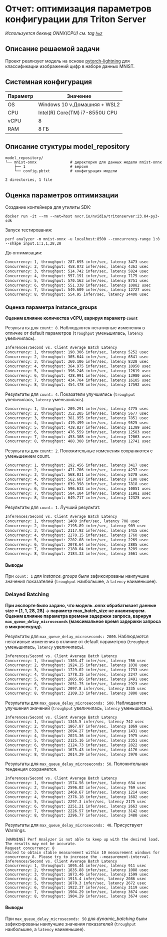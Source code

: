 # Отчет: оптимизация параметров конфигурации для Triton Server
_Используется бекенд ONNX(CPU) см. tag [`hw2`](https://github.com/KamillaZyal/MLOps-HW/tree/hw2)_

## Описание решаемой задачи

Проект реализует модель на основе [pytorch-lightning](https://lightning.ai/) для классификации изображений цифр в наборе данных MNIST.

## Cистемная конфигурация

|Параметр|Значение|
|-|-|
OS | Windows 10 v.Домашняя + WSL2
CPU | Intel(R) Core(TM) i7-8550U CPU
vCPU | 8
RAM | 8 ГБ

## Описание стуктуры model_repository

```
model_repository/
└── mnist-onnx               # директория для данных модели mnist-onnx
    ├── 1                    # версия
    └── config.pbtxt         # конфигурация модели

2 directories, 1 file
```

## Оценка параметров оптимизации
Создание контейнера для утилиты SDK:

```
docker run -it --rm --net=host nvcr.io/nvidia/tritonserver:23.04-py3-sdk
```
Запуск тестирования:

```
perf_analyzer -m mnist-onnx -u localhost:8500 --concurrency-range 1:8 --shape input.1:1,1,28,28
```

До оптимизации:

```bash
Concurrency: 1, throughput: 287.695 infer/sec, latency 3473 usec
Concurrency: 2, throughput: 458.072 infer/sec, latency 4363 usec
Concurrency: 3, throughput: 514.742 infer/sec, latency 5824 usec
Concurrency: 4, throughput: 557.191 infer/sec, latency 7175 usec
Concurrency: 5, throughput: 570.163 infer/sec, latency 8751 usec
Concurrency: 6, throughput: 551.338 infer/sec, latency 10882 usec
Concurrency: 7, throughput: 549.609 infer/sec, latency 12727 usec
Concurrency: 8, throughput: 554.95 infer/sec, latency 14400 usec
```
### Оценка параметра instance_groups

**Оценим влияние количества vCPU, варируя параметр `count`**

Результаты для `count: 8`. Наблюдаются негативные изменения в отличие от default параметров (`troughput` уменьшилась, `latency` увеличилась).

```bash
Inferences/Second vs. Client Average Batch Latency
Concurrency: 1, throughput: 190.306 infer/sec, latency 5252 usec
Concurrency: 2, throughput: 305.644 infer/sec, latency 6541 usec
Concurrency: 3, throughput: 360.106 infer/sec, latency 8328 usec
Concurrency: 4, throughput: 364.975 infer/sec, latency 10950 usec
Concurrency: 5, throughput: 396.246 infer/sec, latency 12619 usec
Concurrency: 6, throughput: 428.991 infer/sec, latency 13980 usec
Concurrency: 7, throughput: 434.704 infer/sec, latency 16105 usec
Concurrency: 8, throughput: 454.478 infer/sec, latency 17592 usec
```

Результаты для `count: 4`. Показатели улучшились (`troughput` увеличилась, `latency` уменьшилась).

```bash
Concurrency: 1, throughput: 209.291 infer/sec, latency 4775 usec
Concurrency: 2, throughput: 352.205 infer/sec, latency 5677 usec
Concurrency: 3, throughput: 381.955 infer/sec, latency 7851 usec
Concurrency: 4, throughput: 419.499 infer/sec, latency 9525 usec
Concurrency: 5, throughput: 438.827 infer/sec, latency 11389 usec
Concurrency: 6, throughput: 476.559 infer/sec, latency 12583 usec
Concurrency: 7, throughput: 453.308 infer/sec, latency 12063 usec
Concurrency: 8, throughput: 488.308 infer/sec, latency 12741 usec
```

Результаты для `count: 2`. Положительные изменения сохраняются с уменьшением count.

```bash
Concurrency: 1, throughput: 292.456 infer/sec, latency 3417 usec
Concurrency: 2, throughput: 471.706 infer/sec, latency 4237 usec
Concurrency: 3, throughput: 568.031 infer/sec, latency 5278 usec
Concurrency: 4, throughput: 562.687 infer/sec, latency 7100 usec
Concurrency: 5, throughput: 639.398 infer/sec, latency 7818 usec
Concurrency: 6, throughput: 596.633 infer/sec, latency 10051 usec
Concurrency: 7, throughput: 584.104 infer/sec, latency 11981 usec
Concurrency: 8, throughput: 649.717 infer/sec, latency 12325 usec
```
Результаты для `count: 1`. Лучший результат.

```bash
Inferences/Second vs. Client Average Batch Latency
Concurrency: 1, throughput: 1409 infer/sec, latency 708 usec
Concurrency: 2, throughput: 2195.89 infer/sec, latency 909 usec
Concurrency: 3, throughput: 2117.92 infer/sec, latency 1415 usec
Concurrency: 4, throughput: 2270.15 infer/sec, latency 1760 usec
Concurrency: 5, throughput: 2202.08 infer/sec, latency 2269 usec
Concurrency: 6, throughput: 2078.64 infer/sec, latency 2885 usec
Concurrency: 7, throughput: 2180.04 infer/sec, latency 3209 usec
Concurrency: 8, throughput: 2184.33 infer/sec, latency 3661 usec
```

 #### **Выводы**

При `count: 1` для *instance_groups* были зафиксированы наилучшие значения показателей (`troughput` наибольшее, а `latency` наименьшее).

### Delayed Batching
**При экспорте было задано, что модель .onnx обрабатывает данные size = [1, 1, 28, 28] -> параметр max_batch_size не анализируем.**
**Оценим влияние параметра времени задержки запроса, варируя `max_queue_delay_microseconds` (максимальное время задержки запроса в микросекунд).**

Результаты для `max_queue_delay_microseconds: 2000`. Наблюдаются негативные изменения в отличие от default параметров (`troughput` уменьшилась, `latency` увеличилась).

```bash
Inferences/Second vs. Client Average Batch Latency
Concurrency: 1, throughput: 1303.47 infer/sec, latency 766 usec
Concurrency: 2, throughput: 1924.15 infer/sec, latency 1038 usec
Concurrency: 3, throughput: 1729.02 infer/sec, latency 1733 usec
Concurrency: 4, throughput: 1778.35 infer/sec, latency 2247 usec
Concurrency: 5, throughput: 2005.86 infer/sec, latency 2491 usec
Concurrency: 6, throughput: 2051.75 infer/sec, latency 2923 usec
Concurrency: 7, throughput: 2097.8 infer/sec, latency 3335 usec
Concurrency: 8, throughput: 2109.33 infer/sec, latency 3800 usec
```

Результаты для `max_queue_delay_microseconds: 500`. Наблюдаются улучшения значений (`troughput` увеличилась, `latency` уменьшилась).

```bash
Inferences/Second vs. Client Average Batch Latency
Concurrency: 1, throughput: 1345.5 infer/sec, latency 742 usec
Concurrency: 2, throughput: 1867.87 infer/sec, latency 1069 usec
Concurrency: 3, throughput: 2094.27 infer/sec, latency 1431 usec
Concurrency: 4, throughput: 2023.36 infer/sec, latency 1975 usec
Concurrency: 5, throughput: 2125.16 infer/sec, latency 2351 usec
Concurrency: 6, throughput: 2124.73 infer/sec, latency 2822 usec
Concurrency: 7, throughput: 1675.43 infer/sec, latency 4176 usec
Concurrency: 8, throughput: 2014.29 infer/sec, latency 3970 usec
```

Результаты для `max_queue_delay_microseconds: 50`. Положительная тенденция сохраняется.

```bash
Inferences/Second vs. Client Average Batch Latency
Concurrency: 1, throughput: 1574.56 infer/sec, latency 634 usec
Concurrency: 2, throughput: 2596.02 infer/sec, latency 769 usec
Concurrency: 3, throughput: 2468.67 infer/sec, latency 1214 usec
Concurrency: 4, throughput: 2376.18 infer/sec, latency 1682 usec
Concurrency: 5, throughput: 2297.3 infer/sec, latency 2175 usec
Concurrency: 6, throughput: 2251.21 infer/sec, latency 2663 usec
Concurrency: 7, throughput: 2226.57 infer/sec, latency 3142 usec
Concurrency: 8, throughput: 2296.77 infer/sec, latency 3480 usec
```

Результаты для `max_queue_delay_microseconds: 40`. Присуствуют Warnings.
```
[WARNING] Perf Analyzer is not able to keep up with the desired load. The results may not be accurate.
Request concurrency: 8
Failed to obtain stable measurement within 10 measurement windows for concurrency 8. Please try to increase the --measurement-interval.
Inferences/Second vs. Client Average Batch Latency
Concurrency: 1, throughput: 1095.44 infer/sec, latency 911 usec
Concurrency: 2, throughput: 1835.88 infer/sec, latency 1088 usec
Concurrency: 3, throughput: 1873.46 infer/sec, latency 1599 usec
Concurrency: 4, throughput: 1915.4 infer/sec, latency 2086 usec
Concurrency: 5, throughput: 1870.3 infer/sec, latency 2672 usec
Concurrency: 6, throughput: 1922.37 infer/sec, latency 3119 usec
Concurrency: 7, throughput: 1904.29 infer/sec, latency 3674 usec
Concurrency: 8, throughput: 1904.29 infer/sec, latency 3674 usec
```
#### **Выводы**
При `max_queue_delay_microseconds: 50` для *dynamic_batching* были зафиксированы наилучшие значения показателей (`troughput` наибольшее, а `latency` наименьшее).
